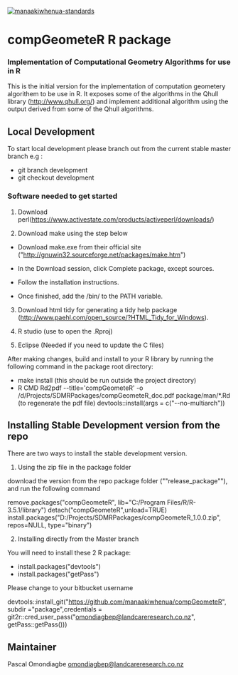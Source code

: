 [![manaakiwhenua-standards](https://github.com/manaakiwhenua/compGeometeR/workflows/manaakiwhenua-standards/badge.svg)](https://github.com/manaakiwhenua/manaakiwhenua-standards)

# compGeometeR  R package 

### Implementation of Computational Geometry Algorithms for use in R

This is the initial version for the implementation of computation geometery algorithem to be use in R. It exposes some of the algorithms in the  Qhull library (http://www.qhull.org/) and implement additional algorithm using the output derived from some of the Qhull algorithms. 




## Local Development 

To start local development please branch out from the current stable master branch e.g :

+ git branch development
+ git checkout development


### Software needed to get started

1. Download perl(https://www.activestate.com/products/activeperl/downloads/)


2. Download make using the step below


+ Download make.exe from their official site ("http://gnuwin32.sourceforge.net/packages/make.htm")

+ In the Download session, click Complete package, except sources.

+ Follow the installation instructions.

+ Once finished, add the <installation directory>/bin/ to the PATH variable.



3. Download html tidy for generating a tidy help package (http://www.paehl.com/open_source/?HTML_Tidy_for_Windows).


4. R studio (use to open the .Rproj)


5. Eclipse (Needed if you need to update the C files)


After making changes,  build and install to your R library by running the following command in the package root directory:

+ make install (this should be run outside the project directory)
+  R CMD Rd2pdf --title='compGeometeR' -o /d/Projects/SDMRPackages/compGeometeR_doc.pdf package/man/*.Rd (to regenerate the pdf file)
devtools::install(args = c("--no-multiarch"))


## Installing Stable Development version from the repo

There are two ways to install the stable development version.

1. Using the zip file in the package folder 

download the version from the repo package folder (""release_package""), and run the following command

remove.packages("compGeometeR", lib="C:/Program Files/R/R-3.5.1/library")
detach("compGeometeR",unload=TRUE)
install.packages("D:/Projects/SDMRPackages/compGeometeR_1.0.0.zip", repos=NULL, type="binary")



2. Installing directly from the Master branch

You will need to install these 2 R package:
+ install.packages("devtools")
+ install.packages("getPass")

Please change to your bitbucket username

devtools::install_git("https://github.com/manaakiwhenua/compGeometeR", subdir ="package",credentials = git2r::cred_user_pass("omondiagbep@landcareresearch.co.nz", getPass::getPass()))
    
    
    

## Maintainer
Pascal Omondiagbe <omondiagbep@landcareresearch.co.nz>




